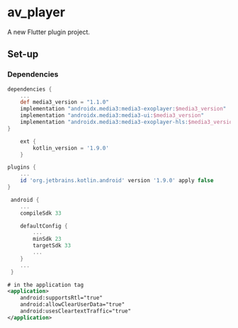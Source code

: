 # av_player

A new Flutter plugin project.

## Set-up

### Dependencies
```gradle
dependencies {
    ...
    def media3_version = "1.1.0"
    implementation "androidx.media3:media3-exoplayer:$media3_version"
    implementation "androidx.media3:media3-ui:$media3_version"
    implementation "androidx.media3:media3-exoplayer-hls:$media3_version"
}
```

```gradle
    ext {
        kotlin_version = '1.9.0'
    }
```

```gradle
plugins {
    ...
    id 'org.jetbrains.kotlin.android' version '1.9.0' apply false
}
```

```gradle
 android {
    ...
    compileSdk 33

    defaultConfig {
        ...
        minSdk 23
        targetSdk 33
        ...
    }
    ...
 }
```

```xml
# in the application tag
<application>
    android:supportsRtl="true"
    android:allowClearUserData="true"
    android:usesCleartextTraffic="true"
</application>
```